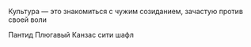 Культура — это знакомиться с чужим созиданием, зачастую против своей воли

Пантид
Плюгавый
Канзас сити шафл